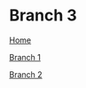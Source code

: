 # Branch 3

[Home](../20100730_Trick-home.md)

[Branch 1](../20100730_Trick-branch1.md)

[Branch 2](../20100730_Trick-branch2.md)
